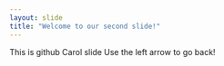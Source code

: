 ```yaml
---
layout: slide
title: "Welcome to our second slide!"
---
```

This is github Carol slide
Use the left arrow to go back!
